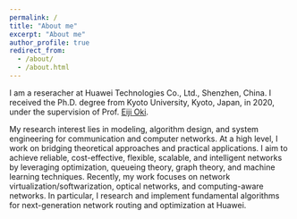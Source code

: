 ```yaml
---
permalink: /
title: "About me"
excerpt: "About me"
author_profile: true
redirect_from: 
  - /about/
  - /about.html
---
```


I am a reseracher at Huawei Technologies Co., Ltd., Shenzhen, China. I received the Ph.D. degree from Kyoto University, Kyoto, Japan, in 2020, under the supervision of Prof. [Eiji Oki](http://icn.cce.i.kyoto-u.ac.jp/english/english_oki).

My research interest lies in modeling, algorithm design, and system engineering for communication and computer networks. At a high level, I work on bridging theoretical approaches and practical applications. I aim to achieve reliable, cost-effective, flexible, scalable, and intelligent networks by leveraging optimization, queueing theory, graph theory, and machine learning techniques. Recently, my work focuses on network virtualization/softwarization, optical networks, and computing-aware networks. In particular, I research and implement fundamental algorithms for next-generation network routing and optimization at Huawei.

<!---My research interest lies in modeling, algorithm design, and system engineering for communication and computer networks. At a high level, I work on bridging theoretical approaches and practical applications. I aim to achieve reliable, cost-effective, flexible, scalable, and intelligent networks by leveraging optimization, queueing theory, graph theory, and machine learning techniques. Recently, my work focuses on network virtualization/softwarization, optical networks, and artificial intelligence for network control. In particular, I research and implement fundamental algorithms for next-generation network routing and optimization at Huawei.

I am a Program-Specific Researcher at the Department of Communications and Computer Engineering, Kyoto University, Kyoto, Japan. I am working with Prof. [Eiji Oki](http://icn.cce.i.kyoto-u.ac.jp/english/english_oki) at [ICN](http://icn.cce.i.kyoto-u.ac.jp/english) Lab.

I am a Program-Specific Researcher at the [Department of Communications and Computer Engineering](http://www.cce.i.kyoto-u.ac.jp/index.html), [Kyoto University](https://www.kyoto-u.ac.jp/ja), Kyoto, Japan. I am working with Prof. [Eiji Oki](http://icn.cce.i.kyoto-u.ac.jp/english/english_oki) at [ICN](http://icn.cce.i.kyoto-u.ac.jp/english) Lab.
I received the B.E. and M.E. degrees from University of Electronic Science and Technology of China, Chengdu, China, in 2014 and 2017, respectively, and the Ph.D. degree from Kyoto University in 2020. 
I was an exchange student at The University of Electro-Communications, Tokyo, Japan, from 2015 to 2016.--->

<!---I am a Program-Specific Researcher at the Department of Communications and Computer Engineering, Kyoto University, Kyoto, Japan, where I received the Ph.D. degree in 2020. I am working with Prof. [Eiji Oki](http://icn.cce.i.kyoto-u.ac.jp/english/english_oki) at [ICN](http://icn.cce.i.kyoto-u.ac.jp/english) Lab.

My research interest lies in modeling and algorithm design for communication and computer networks. At a high level, I work on bridging the theoretical approaches and the practical applications. My goal is to achieve reliable, cost-effective, flexible, scalable, and intelligent networks by leveraging techniques from optimization, queueing theory, graph theory, and machine learning. Recently, my work focuses on network virtualization/softwarization, optical networks, and artificial intelligence for network control.--->


<!---Recently, my work focuses on: 1) resource allocation in network virtualization/softwarization; 2) routing and spectrum allocation in optical networks; 3) artificial intelligence for network control.

I am open to collaborations. If you are interested, please drop me a mail.--->

<!---***I am actively looking for a faculty position.***--->

<!---Education
======
* 2017 – 2020, Ph.D. in Informatics
  * Kyoto University, Kyoto, Japan
  * Supervisor: Prof. [Eiji Oki](http://icn.cce.i.kyoto-u.ac.jp/english/english_oki)
* 2014 – 2017, M.E. in Optical Engineering
  * University of Electronic Science and Technology of China, Chengdu, China
  * Supervisor: Prof. [Yong Liu](https://scholar.google.com/citations?user=r0aZUfoAAAAJ)
* 2010 – 2014, B.E. in Electronic Science and Technology
  * University of Electronic Science and Technology of China, Chengdu, China
  * GPA: 3.81/4.00

Employment history
======
* 2020 – present, Program-Specific Researcher
  * Kyoto University, Kyoto, Japan
* 2017 – 2020, Research Assistant 
  * Kyoto University, Kyoto, Japan

Visiting
======
* 2016, Summer visiting student
  * Hong Kong Baptist University, Hong Kong, China
* 2015 – 2016, Exchange student
  * The University of Electro-Communications, Tokyo, Japan

Grants
======
* Robust Optimization for Resource Allocation in Cloud Providers
  * Funding agency: JSPS Grant-in-Aid for Early-Career Scientists
  * Duration: 2021 – 2023
  * Role: Principal Investigator
  * Amount: 4,290,000 JPY

Service
======
1. **Reviewer**: IEEE/ACM Transactions on Networking (ToN), IEEE Transactions on Network and Service Management
(TNSM), IEEE Access, IEEE NetSoft 2021
1. **TPC member**: IEEE NetSoft 2021

Award
======
* 2020, IEEE ComSoc Student Grant at IEEE ICC
* 2019, Excellent Paper Award at IEEE HPSR--->
